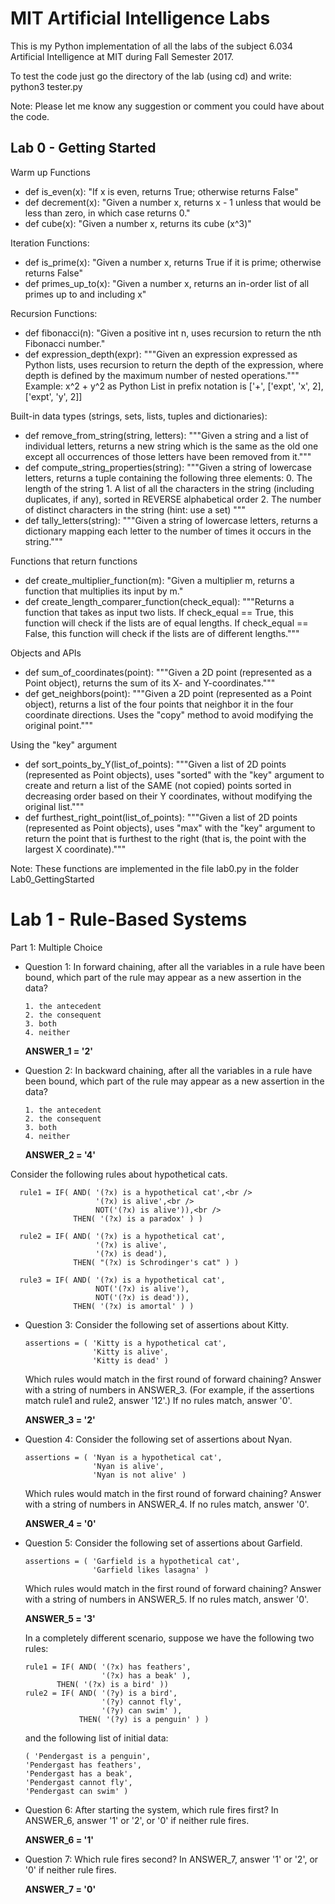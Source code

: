 # MIT Artificial Intelligence Labs

This is my Python implementation of all the labs of the subject 6.034 Artificial Intelligence at MIT during Fall Semester 2017.

To test the code just go the directory of the lab (using cd) and write: python3 tester.py

Note: Please let me know any suggestion or comment you could have about the code.

## Lab 0 - Getting Started
Warm up Functions
- def is_even(x):
      "If x is even, returns True; otherwise returns False"
- def decrement(x):
      "Given a number x, returns x - 1 unless that would be less than zero, in which case returns 0."
- def cube(x):
      "Given a number x, returns its cube (x^3)"      

Iteration Functions:
- def is_prime(x):
      "Given a number x, returns True if it is prime; otherwise returns False"
- def primes_up_to(x):
      "Given a number x, returns an in-order list of all primes up to and including x"

Recursion Functions:
- def fibonacci(n):
      "Given a positive int n, uses recursion to return the nth Fibonacci number."
- def expression_depth(expr):
      """Given an expression expressed as Python lists, uses recursion to return
      the depth of the expression, where depth is defined by the maximum number of
      nested operations."""
      Example: x^2 + y^2 as Python List in prefix notation is ['+', ['expt', 'x', 2], ['expt', 'y', 2]]

Built-in data types (strings, sets, lists, tuples and dictionaries):
- def remove_from_string(string, letters):
      """Given a string and a list of individual letters, returns a new string
      which is the same as the old one except all occurrences of those letters
      have been removed from it."""
- def compute_string_properties(string):
      """Given a string of lowercase letters, returns a tuple containing the
      following three elements:
          0. The length of the string
          1. A list of all the characters in the string (including duplicates, if
             any), sorted in REVERSE alphabetical order
          2. The number of distinct characters in the string (hint: use a set)
      """
- def tally_letters(string):
      """Given a string of lowercase letters, returns a dictionary mapping each
      letter to the number of times it occurs in the string."""     
 
Functions that return functions
- def create_multiplier_function(m):
      "Given a multiplier m, returns a function that multiplies its input by m."
- def create_length_comparer_function(check_equal):
      """Returns a function that takes as input two lists. If check_equal == True,
      this function will check if the lists are of equal lengths. If
      check_equal == False, this function will check if the lists are of different
      lengths."""      
 
Objects and APIs
- def sum_of_coordinates(point):
      """Given a 2D point (represented as a Point object), returns the sum
      of its X- and Y-coordinates."""
- def get_neighbors(point):
     """Given a 2D point (represented as a Point object), returns a list of the
     four points that neighbor it in the four coordinate directions. Uses the
     "copy" method to avoid modifying the original point."""       

Using the "key" argument
- def sort_points_by_Y(list_of_points):
      """Given a list of 2D points (represented as Point objects), uses "sorted"
      with the "key" argument to create and return a list of the SAME (not copied)
      points sorted in decreasing order based on their Y coordinates, without
      modifying the original list."""
- def furthest_right_point(list_of_points):
      """Given a list of 2D points (represented as Point objects), uses "max" with
      the "key" argument to return the point that is furthest to the right (that
      is, the point with the largest X coordinate)."""      

Note: These functions are implemented in the file lab0.py in the folder Lab0_GettingStarted   

# Lab 1 - Rule-Based Systems

Part 1: Multiple Choice
- Question 1: In forward chaining, after all the variables in a rule have been bound, which part of the rule may appear as a new assertion in the data?

      1. the antecedent
      2. the consequent
      3. both
      4. neither 

     **ANSWER_1 = '2'**

- Question 2: In backward chaining, after all the variables in a rule have been bound, which part of the rule may appear as a new assertion in the data?

      1. the antecedent
      2. the consequent
      3. both
      4. neither 
     **ANSWER_2 = '4'**

 Consider the following rules about hypothetical cats.
 
      rule1 = IF( AND( '(?x) is a hypothetical cat',<br />
                       '(?x) is alive',<br />
                       NOT('(?x) is alive')),<br /> 
                  THEN( '(?x) is a paradox' ) ) 

      rule2 = IF( AND( '(?x) is a hypothetical cat',
                       '(?x) is alive',
                       '(?x) is dead'),
                  THEN( "(?x) is Schrodinger's cat" ) )

      rule3 = IF( AND( '(?x) is a hypothetical cat',
                       NOT('(?x) is alive'),
                       NOT('(?x) is dead')),
                  THEN( '(?x) is amortal' ) )

- Question 3: Consider the following set of assertions about Kitty.

      assertions = ( 'Kitty is a hypothetical cat',
                     'Kitty is alive',
                     'Kitty is dead' )
                     
  Which rules would match in the first round of forward chaining? Answer with a string of numbers in ANSWER_3. (For example, if
  the assertions match rule1 and rule2, answer '12'.) If no rules match, answer '0'. 
   
   **ANSWER_3 = '2'**

- Question 4: Consider the following set of assertions about Nyan.

      assertions = ( 'Nyan is a hypothetical cat',
                     'Nyan is alive',
                     'Nyan is not alive' )

  Which rules would match in the first round of forward chaining? Answer with a string of numbers in ANSWER_4. If no rules match, answer '0'.

  **ANSWER_4 = '0'**

- Question 5: Consider the following set of assertions about Garfield.

      assertions = ( 'Garfield is a hypothetical cat',
                     'Garfield likes lasagna' )

  Which rules would match in the first round of forward chaining? Answer with a string of numbers in ANSWER_5. If no rules match, answer '0'.

  **ANSWER_5 = '3'**

  In a completely different scenario, suppose we have the following two rules:

      rule1 = IF( AND( '(?x) has feathers',
                       '(?x) has a beak' ),
             THEN( '(?x) is a bird' ))
      rule2 = IF( AND( '(?y) is a bird',
                       '(?y) cannot fly',
                       '(?y) can swim' ),
                  THEN( '(?y) is a penguin' ) )

  and the following list of initial data:

      ( 'Pendergast is a penguin',
      'Pendergast has feathers',
      'Pendergast has a beak',
      'Pendergast cannot fly',
      'Pendergast can swim' )

- Question 6: After starting the system, which rule fires first? In ANSWER_6, answer '1' or '2', or '0' if neither rule fires.
  
  **ANSWER_6 = '1'**

- Question 7: Which rule fires second? In ANSWER_7, answer '1' or '2', or '0' if neither rule fires. 

  **ANSWER_7 = '0'**
















